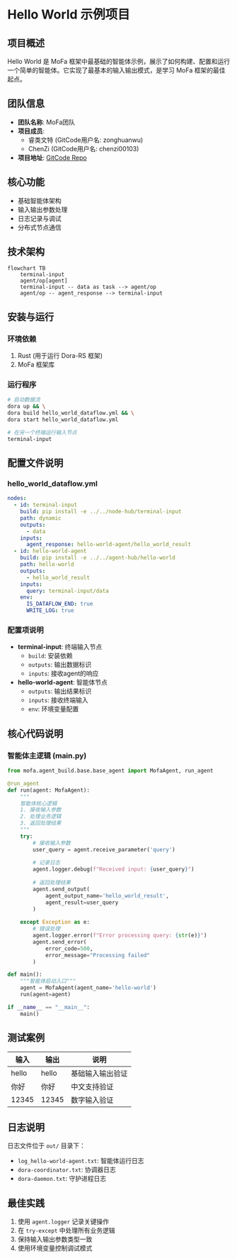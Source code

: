# **Hello World 示例项目**

## **项目概述**
Hello World 是 MoFa 框架中最基础的智能体示例，展示了如何构建、配置和运行一个简单的智能体。它实现了最基本的输入输出模式，是学习 MoFa 框架的最佳起点。

## **团队信息**
- **团队名称**: MoFa团队
- **项目成员**:
  - 睿类文特 (GitCode用户名: zonghuanwu)
  - ChenZi (GitCode用户名: chenzi00103)
- **项目地址**: [GitCode Repo](https://gitcode.com/moxin-org/mofa/overview)

## **核心功能**
- 基础智能体架构
- 输入输出参数处理
- 日志记录与调试
- 分布式节点通信

## **技术架构**
```mermaid
flowchart TB
    terminal-input
    agent/op[agent]
    terminal-input -- data as task --> agent/op
    agent/op -- agent_response --> terminal-input
```

## **安装与运行**

### **环境依赖**
1. Rust (用于运行 Dora-RS 框架)
2. MoFa 框架库



### **运行程序**
```bash
# 启动数据流
dora up && \
dora build hello_world_dataflow.yml && \
dora start hello_world_dataflow.yml

# 在另一个终端运行输入节点
terminal-input
```

## **配置文件说明**

### **hello_world_dataflow.yml**
```yaml
nodes:
  - id: terminal-input
    build: pip install -e ../../node-hub/terminal-input
    path: dynamic
    outputs:
      - data
    inputs:
      agent_response: hello-world-agent/hello_world_result
  - id: hello-world-agent
    build: pip install -e ../../agent-hub/hello-world
    path: hello-world
    outputs:
      - hello_world_result
    inputs:
      query: terminal-input/data
    env:
      IS_DATAFLOW_END: true
      WRITE_LOG: true
```

### **配置项说明**
- **terminal-input**: 终端输入节点
  - `build`: 安装依赖
  - `outputs`: 输出数据标识
  - `inputs`: 接收agent的响应
- **hello-world-agent**: 智能体节点
  - `outputs`: 输出结果标识
  - `inputs`: 接收终端输入
  - `env`: 环境变量配置

## **核心代码说明**

### **智能体主逻辑 (main.py)**
```python
from mofa.agent_build.base.base_agent import MofaAgent, run_agent

@run_agent
def run(agent: MofaAgent):
    """
    智能体核心逻辑
    1. 接收输入参数
    2. 处理业务逻辑
    3. 返回处理结果
    """
    try:
        # 接收输入参数
        user_query = agent.receive_parameter('query')
        
        # 记录日志
        agent.logger.debug(f"Received input: {user_query}")
        
        # 返回处理结果
        agent.send_output(
            agent_output_name='hello_world_result',
            agent_result=user_query
        )
        
    except Exception as e:
        # 错误处理
        agent.logger.error(f"Error processing query: {str(e)}")
        agent.send_error(
            error_code=500,
            error_message="Processing failed"
        )

def main():
    """智能体启动入口"""
    agent = MofaAgent(agent_name='hello-world')
    run(agent=agent)

if __name__ == "__main__":
    main()
```

## **测试案例**
| 输入 | 输出 | 说明 |
|------|------|------|
| hello | hello | 基础输入输出验证 |
| 你好 | 你好 | 中文支持验证 |
| 12345 | 12345 | 数字输入验证 |

## **日志说明**
日志文件位于 `out/` 目录下：
- `log_hello-world-agent.txt`: 智能体运行日志
- `dora-coordinator.txt`: 协调器日志
- `dora-daemon.txt`: 守护进程日志

## **最佳实践**
1. 使用 `agent.logger` 记录关键操作
2. 在 `try-except` 中处理所有业务逻辑
3. 保持输入输出参数类型一致
4. 使用环境变量控制调试模式


